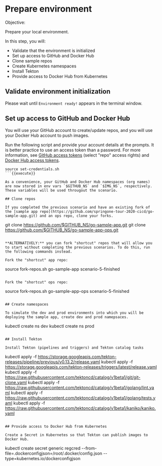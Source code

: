 # Prepare environment

Objective:

Prepare your local environment.

In this step, you will:
- Validate that the environment is initialized
- Set up access to GitHub and Docker Hub
- Clone sample repos
- Create Kubernetes namespaces
- Install Tekton
- Provide access to Docker Hub from Kubernetes

## Validate environment initialization

Please wait until `Environment ready!` appears in the terminal window.

## Set up access to GitHub and Docker Hub

You will use your GitHub account to create/update repos, and you will use your Docker Hub account to push images.

Run the following script and provide your account details at the prompts. It is better practice to use an access token than a password. For more information, see [GitHub access tokens](https://help.github.com/en/github/authenticating-to-github/creating-a-personal-access-token-for-the-command-line) (select "repo" access rights) and [Docker Hub access tokens](https://docs.docker.com/docker-hub/access-tokens).

```
source set-credentials.sh
```{{execute}}

As a convenience, your GitHub and Docker Hub namespaces (org names) are now stored in env vars `$GITHUB_NS` and `$IMG_NS`, respectively. These variables will be used througout the scenario.

## Clone repos

If you completed the previous scenario and have an existing fork of the [sample app repo](https://github.com/springone-tour-2020-cicd/go-sample-app.git) and an ops repo, clone your forks.

```
git clone https://github.com/$GITHUB_NS/go-sample-app.git
git clone https://github.com/$GITHUB_NS/go-sample-app-ops.git
```{{execute}}

**ALTERNATIVELY:** you can fork "shortcut" repos that will allow you to start without completing the previous scenarios. To do this, run the following commands instead.

Fork the "shortcut" app repo:
```
source fork-repos.sh go-sample-app scenario-5-finished
```{{execute}}

Fork the "shortcut" ops repo:
```
source fork-repos.sh go-sample-app-ops scenario-5-finished
```{{execute}}

## Create namespaces

To simulate the dev and prod environments into which you will be deploying the sample app, create dev and prod namepsaces.

```
kubectl create ns dev
kubectl create ns prod
```{{execute}}

## Install Tekton

Install Tekton (pipelines and triggers) and Tekton catalog tasks

```
kubectl apply -f https://storage.googleapis.com/tekton-releases/pipeline/previous/v0.13.2/release.yaml
kubectl apply -f https://storage.googleapis.com/tekton-releases/triggers/latest/release.yaml
kubectl apply -f https://raw.githubusercontent.com/tektoncd/catalog/v1beta1/git/git-clone.yaml
kubectl apply -f https://raw.githubusercontent.com/tektoncd/catalog/v1beta1/golang/lint.yaml
kubectl apply -f https://raw.githubusercontent.com/tektoncd/catalog/v1beta1/golang/tests.yaml
kubectl apply -f https://raw.githubusercontent.com/tektoncd/catalog/v1beta1/kaniko/kaniko.yaml
```{{execute}}

## Provide access to Docker Hub from Kubernetes

Create a Secret in Kubernetes so that Tekton can publish images to Docker Hub.

```
kubectl create secret generic regcred  --from-file=.dockerconfigjson=/root/.docker/config.json --type=kubernetes.io/dockerconfigjson
```{{execute}}